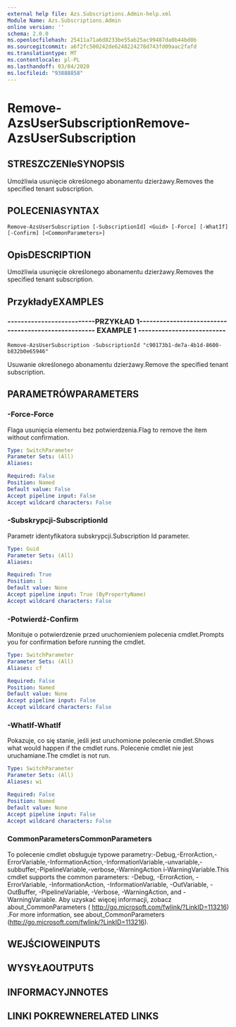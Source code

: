 ```yaml
---
external help file: Azs.Subscriptions.Admin-help.xml
Module Name: Azs.Subscriptions.Admin
online version: ''
schema: 2.0.0
ms.openlocfilehash: 25411a71a6d8233be55ab25ac99487da0b44bd0b
ms.sourcegitcommit: a6f2fc500242de6248224278d743fd09aac2fafd
ms.translationtype: MT
ms.contentlocale: pl-PL
ms.lasthandoff: 03/04/2020
ms.locfileid: "93888858"
---
```

# <span data-ttu-id="b836d-101">Remove-AzsUserSubscription</span><span class="sxs-lookup"><span data-stu-id="b836d-101">Remove-AzsUserSubscription</span></span>

## <span data-ttu-id="b836d-102">STRESZCZENIe</span><span class="sxs-lookup"><span data-stu-id="b836d-102">SYNOPSIS</span></span>
<span data-ttu-id="b836d-103">Umożliwia usunięcie określonego abonamentu dzierżawy.</span><span class="sxs-lookup"><span data-stu-id="b836d-103">Removes the specified tenant subscription.</span></span>

## <span data-ttu-id="b836d-104">POLECENIA</span><span class="sxs-lookup"><span data-stu-id="b836d-104">SYNTAX</span></span>

```
Remove-AzsUserSubscription [-SubscriptionId] <Guid> [-Force] [-WhatIf] [-Confirm] [<CommonParameters>]
```

## <span data-ttu-id="b836d-105">Opis</span><span class="sxs-lookup"><span data-stu-id="b836d-105">DESCRIPTION</span></span>
<span data-ttu-id="b836d-106">Umożliwia usunięcie określonego abonamentu dzierżawy.</span><span class="sxs-lookup"><span data-stu-id="b836d-106">Removes the specified tenant subscription.</span></span>

## <span data-ttu-id="b836d-107">Przykłady</span><span class="sxs-lookup"><span data-stu-id="b836d-107">EXAMPLES</span></span>

### <span data-ttu-id="b836d-108">--------------------------PRZYKŁAD 1--------------------------</span><span class="sxs-lookup"><span data-stu-id="b836d-108">-------------------------- EXAMPLE 1 --------------------------</span></span>
```
Remove-AzsUserSubscription -SubscriptionId "c90173b1-de7a-4b1d-8600-b832b0e65946"
```

<span data-ttu-id="b836d-109">Usuwanie określonego abonamentu dzierżawy.</span><span class="sxs-lookup"><span data-stu-id="b836d-109">Remove the specified tenant subscription.</span></span>

## <span data-ttu-id="b836d-110">PARAMETRÓW</span><span class="sxs-lookup"><span data-stu-id="b836d-110">PARAMETERS</span></span>

### <span data-ttu-id="b836d-111">-Force</span><span class="sxs-lookup"><span data-stu-id="b836d-111">-Force</span></span>
<span data-ttu-id="b836d-112">Flaga usunięcia elementu bez potwierdzenia.</span><span class="sxs-lookup"><span data-stu-id="b836d-112">Flag to remove the item without confirmation.</span></span>

```yaml
Type: SwitchParameter
Parameter Sets: (All)
Aliases: 

Required: False
Position: Named
Default value: False
Accept pipeline input: False
Accept wildcard characters: False
```

### <span data-ttu-id="b836d-113">-Subskrypcji</span><span class="sxs-lookup"><span data-stu-id="b836d-113">-SubscriptionId</span></span>
<span data-ttu-id="b836d-114">Parametr identyfikatora subskrypcji.</span><span class="sxs-lookup"><span data-stu-id="b836d-114">Subscription Id parameter.</span></span>

```yaml
Type: Guid
Parameter Sets: (All)
Aliases: 

Required: True
Position: 1
Default value: None
Accept pipeline input: True (ByPropertyName)
Accept wildcard characters: False
```

### <span data-ttu-id="b836d-115">-Potwierdź</span><span class="sxs-lookup"><span data-stu-id="b836d-115">-Confirm</span></span>
<span data-ttu-id="b836d-116">Monituje o potwierdzenie przed uruchomieniem polecenia cmdlet.</span><span class="sxs-lookup"><span data-stu-id="b836d-116">Prompts you for confirmation before running the cmdlet.</span></span>

```yaml
Type: SwitchParameter
Parameter Sets: (All)
Aliases: cf

Required: False
Position: Named
Default value: None
Accept pipeline input: False
Accept wildcard characters: False
```

### <span data-ttu-id="b836d-117">-WhatIf</span><span class="sxs-lookup"><span data-stu-id="b836d-117">-WhatIf</span></span>
<span data-ttu-id="b836d-118">Pokazuje, co się stanie, jeśli jest uruchomione polecenie cmdlet.</span><span class="sxs-lookup"><span data-stu-id="b836d-118">Shows what would happen if the cmdlet runs.</span></span>
<span data-ttu-id="b836d-119">Polecenie cmdlet nie jest uruchamiane.</span><span class="sxs-lookup"><span data-stu-id="b836d-119">The cmdlet is not run.</span></span>

```yaml
Type: SwitchParameter
Parameter Sets: (All)
Aliases: wi

Required: False
Position: Named
Default value: None
Accept pipeline input: False
Accept wildcard characters: False
```

### <span data-ttu-id="b836d-120">CommonParameters</span><span class="sxs-lookup"><span data-stu-id="b836d-120">CommonParameters</span></span>
<span data-ttu-id="b836d-121">To polecenie cmdlet obsługuje typowe parametry:-Debug,-ErrorAction,-ErrorVariable,-InformationAction,-InformationVariable,-unvariable,-subbuffer,-PipelineVariable,-verbose,-WarningAction i-WarningVariable.</span><span class="sxs-lookup"><span data-stu-id="b836d-121">This cmdlet supports the common parameters: -Debug, -ErrorAction, -ErrorVariable, -InformationAction, -InformationVariable, -OutVariable, -OutBuffer, -PipelineVariable, -Verbose, -WarningAction, and -WarningVariable.</span></span> <span data-ttu-id="b836d-122">Aby uzyskać więcej informacji, zobacz about_CommonParameters ( http://go.microsoft.com/fwlink/?LinkID=113216) .</span><span class="sxs-lookup"><span data-stu-id="b836d-122">For more information, see about_CommonParameters (http://go.microsoft.com/fwlink/?LinkID=113216).</span></span>

## <span data-ttu-id="b836d-123">WEJŚCIOWE</span><span class="sxs-lookup"><span data-stu-id="b836d-123">INPUTS</span></span>

## <span data-ttu-id="b836d-124">WYSYŁA</span><span class="sxs-lookup"><span data-stu-id="b836d-124">OUTPUTS</span></span>

## <span data-ttu-id="b836d-125">INFORMACYJN</span><span class="sxs-lookup"><span data-stu-id="b836d-125">NOTES</span></span>

## <span data-ttu-id="b836d-126">LINKI POKREWNE</span><span class="sxs-lookup"><span data-stu-id="b836d-126">RELATED LINKS</span></span>

